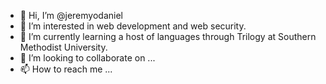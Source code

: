 - 👋 Hi, I’m @jeremyodaniel
- 👀 I’m interested in web development and web security.
- 🌱 I’m currently learning a host of languages through Trilogy at Southern Methodist University.
- 💞️ I’m looking to collaborate on ...
- 📫 How to reach me ...

<!---
jeremyodaniel/jeremyodaniel is a ✨ special ✨ repository because its `README.md` (this file) appears on your GitHub profile.
You can click the Preview link to take a look at your changes.
--->
